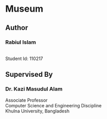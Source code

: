 # Museum

## Author
### Rabiul Islam
<br/>Student Id: 110217

## Supervised By
### Dr. Kazi Masudul Alam
Associate Professor
<br/>Computer Science and Engineering Discipline
<br/>Khulna University, Bangladesh
